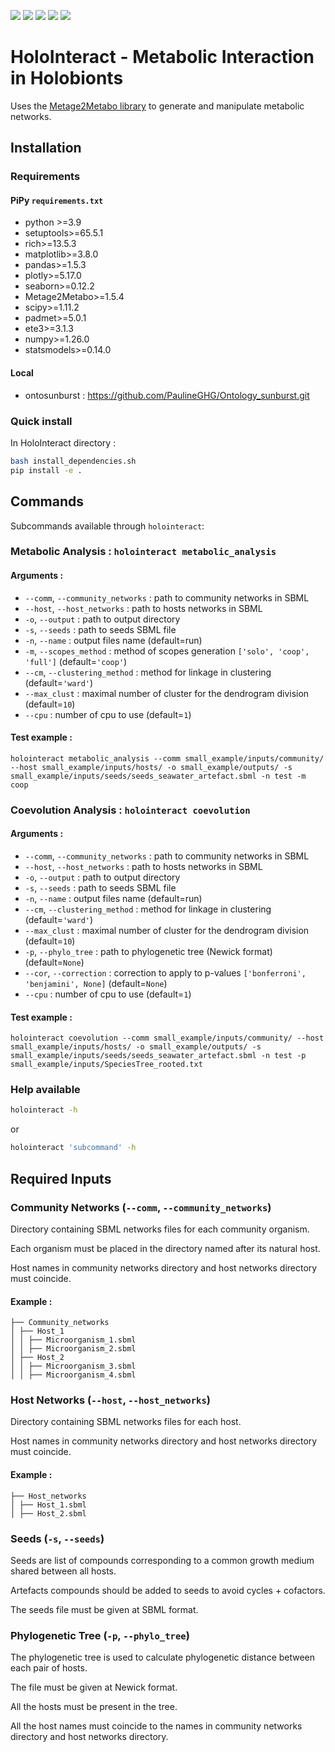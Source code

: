[![](https://img.shields.io/badge/python-3.9-blue.svg)]()
[![](https://img.shields.io/badge/python-3.10-blue.svg)]()
[![](https://img.shields.io/badge/python-3.11-blue.svg)]()
[![](https://img.shields.io/badge/documentation-unfinished-orange.svg)]()
[![](https://img.shields.io/badge/wiki-nonexistent-red.svg)]()

# **HoloInteract** - Metabolic Interaction in Holobionts

Uses the [Metage2Metabo library]() to generate and manipulate metabolic networks.

## Installation

### Requirements

#### PiPy `requirements.txt` 

- python >=3.9
- setuptools>=65.5.1
- rich>=13.5.3
- matplotlib>=3.8.0
- pandas>=1.5.3
- plotly>=5.17.0
- seaborn>=0.12.2
- Metage2Metabo>=1.5.4
- scipy>=1.11.2
- padmet>=5.0.1
- ete3>=3.1.3
- numpy>=1.26.0
- statsmodels>=0.14.0

#### Local

- ontosunburst : https://github.com/PaulineGHG/Ontology_sunburst.git

### Quick install

In HoloInteract directory :

```bash
bash install_dependencies.sh
pip install -e .
```

## Commands
Subcommands available through `holointeract`:

### Metabolic Analysis : `holointeract metabolic_analysis`

#### Arguments :

- `--comm`, `--community_networks` : path to community networks in SBML
- `--host`, `--host_networks` : path to hosts networks in SBML
- `-o`, `--output` : path to output directory
- `-s`, `--seeds` : path to seeds SBML file
- `-n`, `--name` : output files name (default=run)
- `-m`, `--scopes_method` : method of scopes generation 
`['solo', 'coop', 'full']` (default=`'coop'`)
- `--cm`, `--clustering_method` : method for linkage in clustering (default=`'ward'`) 
- `--max_clust` : maximal number of cluster for the dendrogram division (default=`10`)
- `--cpu` : number of cpu to use (default=`1`)

#### Test example :

```commandline
holointeract metabolic_analysis --comm small_example/inputs/community/ --host small_example/inputs/hosts/ -o small_example/outputs/ -s small_example/inputs/seeds/seeds_seawater_artefact.sbml -n test -m coop 
```

### Coevolution Analysis : `holointeract coevolution`

#### Arguments :

- `--comm`, `--community_networks` : path to community networks in SBML
- `--host`, `--host_networks` : path to hosts networks in SBML
- `-o`, `--output` : path to output directory
- `-s`, `--seeds` : path to seeds SBML file
- `-n`, `--name` : output files name (default=run)
- `--cm`, `--clustering_method` : method for linkage in clustering (default=`'ward'`) 
- `--max_clust` : maximal number of cluster for the dendrogram division (default=`10`)
- `-p`, `--phylo_tree` : path to phylogenetic tree (Newick format) (default=`None`)
- `--cor`, `--correction` : correction to apply to p-values 
`['bonferroni', 'benjamini', None]` (default=`None`)
- `--cpu` : number of cpu to use (default=`1`)

#### Test example :

```commandline
holointeract coevolution --comm small_example/inputs/community/ --host small_example/inputs/hosts/ -o small_example/outputs/ -s small_example/inputs/seeds/seeds_seawater_artefact.sbml -n test -p small_example/inputs/SpeciesTree_rooted.txt 
```

### Help available

```bash
holointeract -h
```
or
```bash
holointeract 'subcommand' -h
```

## Required Inputs

### Community Networks (`--comm`, `--community_networks`)

Directory containing SBML networks files for each community organism.

Each organism must be placed in the directory named after its natural host.

Host names in community networks directory and host networks directory must coincide.

#### Example :

```
├── Community_networks
│ ├── Host_1
│ │ ├── Microorganism_1.sbml  
│ │ ├── Microorganism_2.sbml  
│ ├── Host_2
│ │ ├── Microorganism_3.sbml  
│ │ ├── Microorganism_4.sbml
```

### Host Networks (`--host`, `--host_networks`)

Directory containing SBML networks files for each host.

Host names in community networks directory and host networks directory must coincide.

#### Example :

```
├── Host_networks
│ ├── Host_1.sbml 
│ ├── Host_2.sbml
```

### Seeds (`-s`, `--seeds`)

Seeds are list of compounds corresponding to a common growth medium shared between all hosts.

Artefacts compounds should be added to seeds to avoid cycles + cofactors.

The seeds file must be given at SBML format.

### Phylogenetic Tree (`-p`, `--phylo_tree`)

The phylogenetic tree is used to calculate phylogenetic distance between each pair of hosts.

The file must be given at Newick format.

All the hosts must be present in the tree.

All the host names must coincide to the names in community networks directory 
and host networks directory.